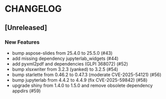 # CHANGELOG

## [Unreleased]

### New Features

- bump aspose-slides from 25.4.0 to 25.5.0 (#43)
- add missing dependency jupyterlab_widgets (#44)
- add pyxml2pdf and dependencies (GLPI 368072) (#52)
- bump xlsxwriter from 3.2.3 (yanked) to 3.2.5 (#54)
- bump starlette from 0.46.2 to 0.47.3 (moderate CVE-2025-54121) (#56)
- bump jupyterlab from 4.4.2 to 4.4.9 (fix CVE-2025-59842) (#58)
- upgrade shiny from 1.4.0 to 1.5.0 and remove obsolete dependency appdirs (#59)


